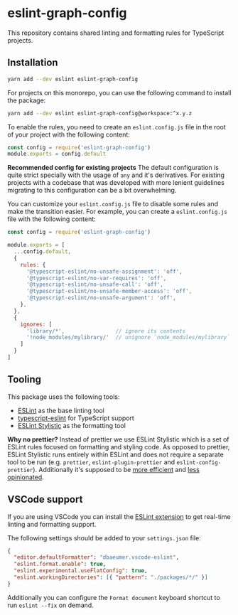 # eslint-graph-config

This repository contains shared linting and formatting rules for TypeScript projects.

## Installation

```bash
yarn add --dev eslint eslint-graph-config
```

For projects on this monorepo, you can use the following command to install the package:

```bash
yarn add --dev eslint eslint-graph-config@workspace:^x.y.z
```

To enable the rules, you need to create an `eslint.config.js` file in the root of your project with the following content:

```javascript
const config = require('eslint-graph-config')
module.exports = config.default
  ```

**Recommended config for existing projects**
The default configuration is quite strict specially with the usage of `any` and it's derivatives. For existing projects with a codebase that was developed with more lenient guidelines migrating to this configuration can be a bit overwhelming. 

You can customize your `eslint.config.js` file to disable some rules and make the transition easier. For example, you can create a `eslint.config.js` file with the following content:

```javascript
const config = require('eslint-graph-config')

module.exports = [
  ...config.default,
  {
    rules: {
      '@typescript-eslint/no-unsafe-assignment': 'off',
      '@typescript-eslint/no-var-requires': 'off',
      '@typescript-eslint/no-unsafe-call': 'off',
      '@typescript-eslint/no-unsafe-member-access': 'off',
      '@typescript-eslint/no-unsafe-argument': 'off',
    },
  },
  {
    ignores: [
      'library/*',                // ignore its contents
      '!node_modules/mylibrary/'  // unignore `node_modules/mylibrary` directory
    ]
  }
]
```

## Tooling

This package uses the following tools:
- [ESLint](https://eslint.org/) as the base linting tool
- [typescript-eslint](https://typescript-eslint.io/) for TypeScript support
- [ESLint Stylistic](https://eslint.style/) as the formatting tool

**Why no prettier?**
Instead of prettier we use ESLint Stylistic which is a set of ESLint rules focused on formatting and styling code. As opposed to prettier, ESLint Stylistic runs entirely within ESLint and does not require a separate tool to be run (e.g. `prettier`, `eslint-plugin-prettier` and `eslint-config-prettier`). Additionally it's supposed to be [more efficient](https://eslint.style/guide/why#linters-vs-formatters) and [less opinionated](https://antfu.me/posts/why-not-prettier).

## VSCode support

If you are using VSCode you can install the [ESLint extension](https://marketplace.visualstudio.com/items?itemName=dbaeumer.vscode-eslint) to get real-time linting and formatting support.

The following settings should be added to your `settings.json` file:
```json
{
  "editor.defaultFormatter": "dbaeumer.vscode-eslint",
  "eslint.format.enable": true,
  "eslint.experimental.useFlatConfig": true,
  "eslint.workingDirectories": [{ "pattern": "./packages/*/" }]
}
```

Additionally you can configure the `Format document` keyboard shortcut to run `eslint --fix` on demand.